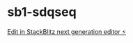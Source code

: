 # sb1-sdqseq

[Edit in StackBlitz next generation editor ⚡️](https://stackblitz.com/~/github.com/Jaki342/sb1-sdqseq)
